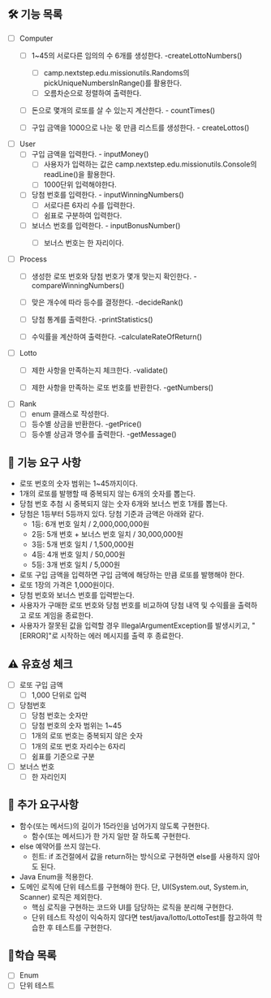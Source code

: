 ## 🛠 기능 목록
- [ ] Computer
  - [ ] 1~45의 서로다른 임의의 수 6개를 생성한다. -createLottoNumbers()
    - [ ] camp.nextstep.edu.missionutils.Randoms의 pickUniqueNumbersInRange()를 활용한다.
    - [ ] 오름차순으로 정렬하여 출력한다.
  - [ ] 돈으로 몇개의 로또를 살 수 있는지 계산한다. - countTimes()
  - [ ] 구입 금액을 1000으로 나눈 몫 만큼 리스트를 생성한다. - createLottos()


- [ ] User
  - [ ] 구입 금액을 입력한다. - inputMoney()
    - [ ] 사용자가 입력하는 값은 camp.nextstep.edu.missionutils.Console의 readLine()을 활용한다.
    - [ ] 1000단위 입력해야한다.
  - [ ] 당첨 번호를 입력한다. - inputWinningNumbers()
    - [ ] 서로다른 6자리 수를 입력한다.
    - [ ] 쉼표로 구분하여 입력한다.
  - [ ] 보너스 번호를 입력한다. - inputBonusNumber()
    - [ ] 보너스 번호는 한 자리이다.


- [ ] Process
  - [ ] 생성한 로또 번호와 당첨 번호가 몇개 맞는지 확인한다. -compareWinningNumbers()
  - [ ] 맞은 개수에 따라 등수를 결정한다. -decideRank()
  - [ ] 당첨 통계를 출력한다. -printStatistics()
  - [ ] 수익률을 계산하여 출력한다. -calculateRateOfReturn()


-[ ] Lotto
  - [ ] 제한 사항을 만족하는지 체크한다. -validate()
  - [ ] 제한 사항을 만족하는 로또 번호를 반환한다. -getNumbers()


-[ ] Rank
  - [ ] enum 클래스로 작성한다.
  - [ ] 등수별 상금을 반환한다. -getPrice()
  - [ ] 등수별 상금과 명수를 출력한다. -getMessage()

## 🔧 기능 요구 사항
- 로또 번호의 숫자 범위는 1~45까지이다.
- 1개의 로또를 발행할 때 중복되지 않는 6개의 숫자를 뽑는다.
- 당첨 번호 추첨 시 중복되지 않는 숫자 6개와 보너스 번호 1개를 뽑는다.
- 당첨은 1등부터 5등까지 있다. 당첨 기준과 금액은 아래와 같다.
  - 1등: 6개 번호 일치 / 2,000,000,000원
  - 2등: 5개 번호 + 보너스 번호 일치 / 30,000,000원
  - 3등: 5개 번호 일치 / 1,500,000원
  - 4등: 4개 번호 일치 / 50,000원
  - 5등: 3개 번호 일치 / 5,000원
- 로또 구입 금액을 입력하면 구입 금액에 해당하는 만큼 로또를 발행해야 한다.
- 로또 1장의 가격은 1,000원이다.
- 당첨 번호와 보너스 번호를 입력받는다. 
- 사용자가 구매한 로또 번호와 당첨 번호를 비교하여 당첨 내역 및 수익률을 출력하고 로또 게임을 종료한다.
- 사용자가 잘못된 값을 입력할 경우 IllegalArgumentException를 발생시키고, "[ERROR]"로 시작하는 에러 메시지를 출력 후 종료한다.

## ⚠️ 유효성 체크
-[ ] 로또 구입 금액
  - [ ] 1,000 단위로 입력
- [ ] 당첨번호
  - [ ] 당첨 번호는 숫자만
  - [ ] 당첨 번호의 숫자 범위는 1~45
  - [ ] 1개의 로또 번호는 중복되지 않은 숫자
  - [ ] 1개의 로또 번호 자리수는 6자리
  - [ ] 쉼표를 기준으로 구분
- [ ] 보너스 번호
  - [ ] 한 자리인지

## 📌 추가 요구사항
- 함수(또는 메서드)의 길이가 15라인을 넘어가지 않도록 구현한다.
  - 함수(또는 메서드)가 한 가지 일만 잘 하도록 구현한다.
- else 예약어를 쓰지 않는다.
  - 힌트: if 조건절에서 값을 return하는 방식으로 구현하면 else를 사용하지 않아도 된다.
- Java Enum을 적용한다.
- 도메인 로직에 단위 테스트를 구현해야 한다. 단, UI(System.out, System.in, Scanner) 로직은 제외한다.
  - 핵심 로직을 구현하는 코드와 UI를 담당하는 로직을 분리해 구현한다.
  - 단위 테스트 작성이 익숙하지 않다면 test/java/lotto/LottoTest를 참고하여 학습한 후 테스트를 구현한다.

## 📗학습 목록
- [ ] Enum
- [ ] 단위 테스트